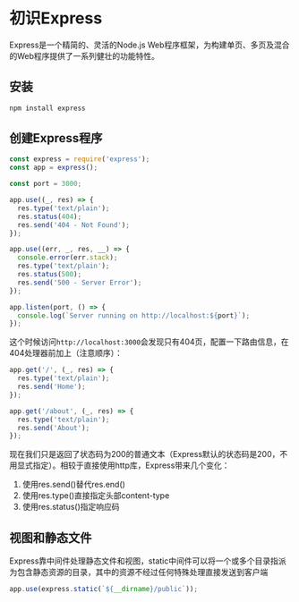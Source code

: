# 初识Express

Express是一个精简的、灵活的Node.js Web程序框架，为构建单页、多页及混合的Web程序提供了一系列健壮的功能特性。

## 安装

```cmd
npm install express
```

## 创建Express程序

```js
const express = require('express');
const app = express();

const port = 3000;

app.use((_, res) => {
  res.type('text/plain');
  res.status(404);
  res.send('404 - Not Found');
});

app.use((err, _, res, __) => {
  console.error(err.stack);
  res.type('text/plain');
  res.status(500);
  res.send('500 - Server Error');
});

app.listen(port, () => {
  console.log(`Server running on http://localhost:${port}`);
});
```

这个时候访问`http://localhost:3000`会发现只有404页，配置一下路由信息，在404处理器前加上（注意顺序）：

```js
app.get('/', (_, res) => {
  res.type('text/plain');
  res.send('Home');
});

app.get('/about', (_, res) => {
  res.type('text/plain');
  res.send('About');
});
```

现在我们只是返回了状态码为200的普通文本（Express默认的状态码是200，不用显式指定）。相较于直接使用http库，Express带来几个变化：

1. 使用res.send()替代res.end()
2. 使用res.type()直接指定头部content-type
3. 使用res.status()指定响应码

## 视图和静态文件

Express靠中间件处理静态文件和视图，static中间件可以将一个或多个目录指派为包含静态资源的目录，其中的资源不经过任何特殊处理直接发送到客户端

```js
app.use(express.static(`${__dirname}/public`));
```

